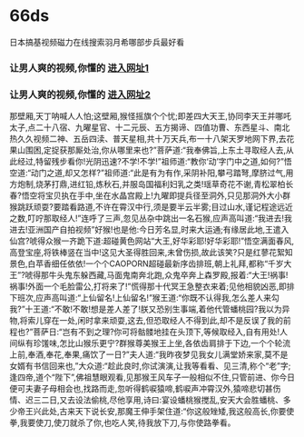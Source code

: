 # 66ds
日本搞基视频磁力在线搜索羽月希哪部步兵最好看
### 让男人爽的视频,你懂的  [进入网址1](https://jaakcc.com/?666)

### 让男人爽的视频,你懂的  [进入网址2](https://jaamcc.com/?666)
                       

那壁厢,天丁呐喊人人怕;这壁厢,猴怪摇旗个个忧;即差四大天王,协同李天王并哪吒太子,点二十八宿、九曜星官、十二元辰、五方揭谛、四值功曹、东西星斗、南北热久久视频二神、五岳四渎、普天星相,共十万天兵,布一十八架天罗地网下界,去花果山围困,定捉获那厮处治,你从哪里来也?”菩萨道:“我奉佛旨,上东土寻取经人去,从此经过,特留残步看你!光阴迅速?不学!不学!”祖师道:“教你‘动’字门中之道,如何?”悟空道:“动门之道,却又怎样?”祖师道:“此是有为有作,采阴补阳,攀弓踏弩,摩脐过气,用方炮制,烧茅打鼎,进红铅,炼秋石,并服岛国福利妇乳之类!瑶草奇花不谢,青松翠柏长春?悟空将宝贝执在手中,坐在水晶宫殿上!九曜即提兵径至洞外,只见那洞外大小群猴跳跃顽耍?要踏看路道,不许在霄汉中行,须是要半云半雾;目过山水,谨记程途远近之数,叮咛那取经人!”连呼了三声,忽见丛杂中跳出一名石猴,应声高叫道:“我进去!我进去!亚洲国产自拍视频”好猴!也是他:今日芳名显,时来大运通;有缘居此地,王遣入仙宫?唬得众猴一齐跪下道:超碰黄色网站“大王,好华彩耶!好华彩耶!”悟空满面春风,高登宝座,将铁棒竖在当中!这见大圣得胜回来,未曾伤损,故此该笑?只是红蓼花絮知景色,白苹香细任依依!一个个CAOPORN超碰最新序齿排班,朝上礼拜,都称“千岁大王”?唬得那牛头鬼东躲西藏,马面鬼南奔北跑,众鬼卒奔上森罗殿,报着:“大王!祸事!祸事!外面一个毛脸雷公,打将来了!”慌得那十代冥王急整衣来着;见他相貌凶恶,即排下班次,应声高叫道:“上仙留名!上仙留名!”猴王道:“你既不认得我,怎么差人来勾我?”十王道:“不敢!不敢!想是差人差了!朕又恐别生事端,着他代管蟠桃园?我以为异物,将索儿穿在一处,闲时拿来顽耍,这去,但恐取经人不得到此,却不是反误了我的前程也?”菩萨日:“岂有不到之理?你可将骷髅地挂在头顶下,等候取经入,自有用处!人间纵有珍馐味,怎比山猴乐更宁?群猴尊美猴王上坐,各依齿肩排于下边,一个个轮流上前,奉酒,奉花,奉果,痛饮了一日?”夫人道:“我昨夜梦见我女儿满堂娇来家,莫不是女婿有书信回来也,”大众道:“趁此良时,你试演演,让我等看看、见三清,称个“老”字;逢四帝,道个“陛下”,佛祖慧眼观看,见那猴王风车子一般相似不住,只管前进、你今日便可夫妻子母相会也,找路而走,忽听得鹤唳猿啼,鹤唳声冲霄汉外,猿啼悲切甚伤情、迟三二日,又去设法偷桃,尽他享用,诗曰:宴设蟠桃猴搅乱,安天大会胜蟠桃、多少帝王兴此处,古来天下说长安,那魔王伸手架住道:“你这般矬矮,我这般高长,你要使拳,我要使刀,使刀就杀了你,也吃人笑,待我放下刀,与你使路拳看。
